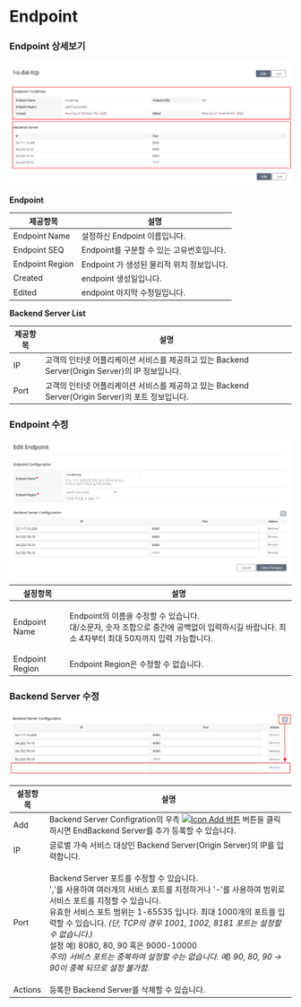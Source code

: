 # Endpoint

### Endpoint 상세보기

![](<../.gitbook/assets/image (19).png>)

**Endpoint**

| 제공항목            | 설명                           |
| --------------- | ---------------------------- |
| Endpoint Name   | 설정하신 Endpoint 이름입니다.         |
| Endpoint SEQ    | Endpoint를 구분할 수 있는 고유번호입니다.  |
| Endpoint Region | Endpoint 가 생성된 물리적 위치 정보입니다. |
| Created         | endpoint 생성일입니다.             |
| Edited          | endpoint 마지막 수정일입니다.         |

**Backend Server List**

| 제공항목  | 설명                                                                   |
| ----- | -------------------------------------------------------------------- |
| IP    | 고객의 인터넷 어플리케이션 서비스를 제공하고 있는 Backend Server(Origin Server)의 IP 정보입니다. |
| Port  | 고객의 인터넷 어플리케이션 서비스를 제공하고 있는 Backend Server(Origin Server)의 포트 정보입니다. |

### Endpoint 수정

![](<../.gitbook/assets/image (27).png>)

| 설정항목            | 설명                                                                                                  |
| --------------- | --------------------------------------------------------------------------------------------------- |
| Endpoint Name   | <p>Endpoint의 이름을 수정할 수 있습니다.<br>대/소문자, 숫자 조합으로 중간에 공백없이 입력하시길 바랍니다. 최소 4자부터 최대 50자까지 입력 가능합니다. </p> |
| Endpoint Region | Endpoint Region은 수정할 수 없습니다.                                                                        |

### Backend Server 수정

![](<../.gitbook/assets/image (17).png>)

| 설정항**목**  | 설명                                                                                                                                                                                                                                                                                                                                        |
| --------- | ----------------------------------------------------------------------------------------------------------------------------------------------------------------------------------------------------------------------------------------------------------------------------------------------------------------------------------------- |
| Add       | Backend Server Configration의 우측 [![Icon Add 버튼](https://github.com/gexpressman/gexpressman.github.io/raw/maunual\_v.0.9.2/images/Icon\_Add.png)](https://github.com/gexpressman/gexpressman.github.io/blob/maunual\_v.0.9.2/images/Icon\_Add.png) 버튼을 클릭하시면 EndBackend Server를 추가 등록할 수 있습니다.                                             |
| IP        | 글로벌 가속 서비스 대상인 Backend Server(Origin Server)의 IP를 입력합니다.                                                                                                                                                                                                                                                                                  |
| Port      | <p>Backend Server 포트를 수정할 수 있습니다.<br>','를 사용하여 여러개의 서비스 포트를 지정하거나 '-'를 사용하여 범위로 서비스 포트를 지정할 수 있습니다.<br>유효한 서비스 포트 범위는 1-65535 입니다. 최대 1000개의 포트를 입력할 수 있습니다. <em>(단, TCP의 경우 1001, 1002, 8181 포트는 설정할 수 없습니다.)</em><br>설정 예) 8080, 80, 90 혹은 9000-10000<br><em>주의) 서비스 포트는 중복하여 설정할 수는 없습니다. 예) 90, 80, 90  → 90이 중복 되므로 설정 불가함.</em></p> |
| Actions   | 등록한 Backend Server를 삭제할 수 있습니다.                                                                                                                                                                                                                                                                                                           |
